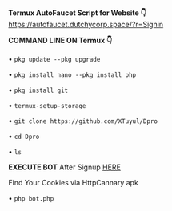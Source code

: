   **Termux AutoFaucet Script for Website 👇** https://autofaucet.dutchycorp.space/?r=Signin

  **COMMAND LINE ON Termux 👇** 

• `pkg update --pkg upgrade`

• `pkg install nano --pkg install php`

• `pkg install git`

• `termux-setup-storage`

• `git clone https://github.com/XTuyul/Dpro`

• `cd Dpro` 

• `ls`

  **EXECUTE BOT**
  After Signup [HERE](https://autofaucet.dutchycorp.space/?r=Signin) 
  
  Find Your Cookies via HttpCannary apk

• `php bot.php`


